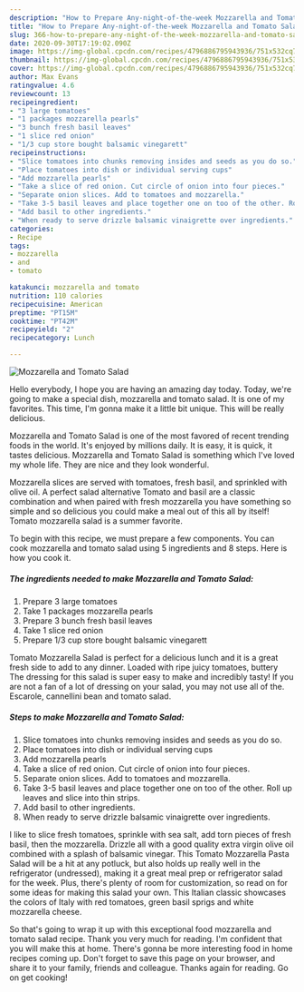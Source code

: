 ```yaml
---
description: "How to Prepare Any-night-of-the-week Mozzarella and Tomato Salad"
title: "How to Prepare Any-night-of-the-week Mozzarella and Tomato Salad"
slug: 366-how-to-prepare-any-night-of-the-week-mozzarella-and-tomato-salad
date: 2020-09-30T17:19:02.090Z
image: https://img-global.cpcdn.com/recipes/4796886795943936/751x532cq70/mozzarella-and-tomato-salad-recipe-main-photo.jpg
thumbnail: https://img-global.cpcdn.com/recipes/4796886795943936/751x532cq70/mozzarella-and-tomato-salad-recipe-main-photo.jpg
cover: https://img-global.cpcdn.com/recipes/4796886795943936/751x532cq70/mozzarella-and-tomato-salad-recipe-main-photo.jpg
author: Max Evans
ratingvalue: 4.6
reviewcount: 13
recipeingredient:
- "3 large tomatoes"
- "1 packages mozzarella pearls"
- "3 bunch fresh basil leaves"
- "1 slice red onion"
- "1/3 cup store bought balsamic vinegarett"
recipeinstructions:
- "Slice tomatoes into chunks removing insides and seeds as you do so."
- "Place tomatoes into dish or individual serving cups"
- "Add mozzarella pearls"
- "Take a slice of red onion. Cut circle of onion into four pieces."
- "Separate onion slices. Add to tomatoes and mozzarella."
- "Take 3-5 basil leaves and place together one on too of the other. Roll up leaves and slice into thin strips."
- "Add basil to other ingredients."
- "When ready to serve drizzle balsamic vinaigrette over ingredients."
categories:
- Recipe
tags:
- mozzarella
- and
- tomato

katakunci: mozzarella and tomato 
nutrition: 110 calories
recipecuisine: American
preptime: "PT15M"
cooktime: "PT42M"
recipeyield: "2"
recipecategory: Lunch

---
```



![Mozzarella and Tomato Salad](https://img-global.cpcdn.com/recipes/4796886795943936/751x532cq70/mozzarella-and-tomato-salad-recipe-main-photo.jpg)

Hello everybody, I hope you are having an amazing day today. Today, we're going to make a special dish, mozzarella and tomato salad. It is one of my favorites. This time, I'm gonna make it a little bit unique. This will be really delicious.

Mozzarella and Tomato Salad is one of the most favored of recent trending foods in the world. It's enjoyed by millions daily. It is easy, it is quick, it tastes delicious. Mozzarella and Tomato Salad is something which I've loved my whole life. They are nice and they look wonderful.

Mozzarella slices are served with tomatoes, fresh basil, and sprinkled with olive oil. A perfect salad alternative Tomato and basil are a classic combination and when paired with fresh mozzarella you have something so simple and so delicious you could make a meal out of this all by itself! Tomato mozzarella salad is a summer favorite.


To begin with this recipe, we must prepare a few components. You can cook mozzarella and tomato salad using 5 ingredients and 8 steps. Here is how you cook it.

<!--inarticleads1-->

##### The ingredients needed to make Mozzarella and Tomato Salad:

1. Prepare 3 large tomatoes
1. Take 1 packages mozzarella pearls
1. Prepare 3 bunch fresh basil leaves
1. Take 1 slice red onion
1. Prepare 1/3 cup store bought balsamic vinegarett


Tomato Mozzarella Salad is perfect for a delicious lunch and it is a great fresh side to add to any dinner. Loaded with ripe juicy tomatoes, buttery The dressing for this salad is super easy to make and incredibly tasty! If you are not a fan of a lot of dressing on your salad, you may not use all of the. Escarole, cannellini bean and tomato salad. 

<!--inarticleads2-->

##### Steps to make Mozzarella and Tomato Salad:

1. Slice tomatoes into chunks removing insides and seeds as you do so.
1. Place tomatoes into dish or individual serving cups
1. Add mozzarella pearls
1. Take a slice of red onion. Cut circle of onion into four pieces.
1. Separate onion slices. Add to tomatoes and mozzarella.
1. Take 3-5 basil leaves and place together one on too of the other. Roll up leaves and slice into thin strips.
1. Add basil to other ingredients.
1. When ready to serve drizzle balsamic vinaigrette over ingredients.


I like to slice fresh tomatoes, sprinkle with sea salt, add torn pieces of fresh basil, then the mozzarella. Drizzle all with a good quality extra virgin olive oil combined with a splash of balsamic vinegar. This Tomato Mozzarella Pasta Salad will be a hit at any potluck, but also holds up really well in the refrigerator (undressed), making it a great meal prep or refrigerator salad for the week. Plus, there&#39;s plenty of room for customization, so read on for some ideas for making this salad your own. This Italian classic showcases the colors of Italy with red tomatoes, green basil sprigs and white mozzarella cheese. 

So that's going to wrap it up with this exceptional food mozzarella and tomato salad recipe. Thank you very much for reading. I'm confident that you will make this at home. There's gonna be more interesting food in home recipes coming up. Don't forget to save this page on your browser, and share it to your family, friends and colleague. Thanks again for reading. Go on get cooking!

